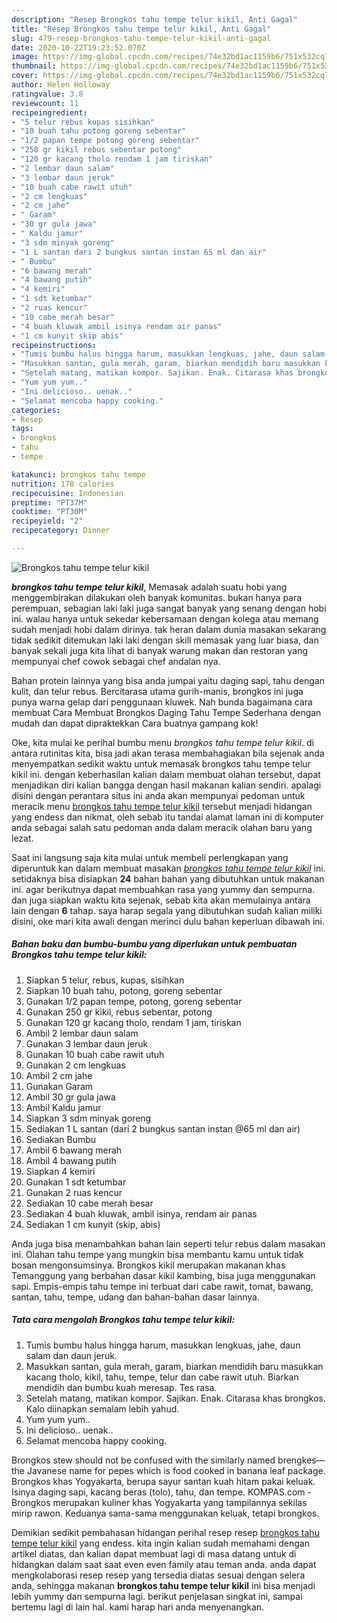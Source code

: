 ```yaml
---
description: "Resep Brongkos tahu tempe telur kikil, Anti Gagal"
title: "Resep Brongkos tahu tempe telur kikil, Anti Gagal"
slug: 479-resep-brongkos-tahu-tempe-telur-kikil-anti-gagal
date: 2020-10-22T19:23:52.070Z
image: https://img-global.cpcdn.com/recipes/74e32bd1ac1159b6/751x532cq70/brongkos-tahu-tempe-telur-kikil-foto-resep-utama.jpg
thumbnail: https://img-global.cpcdn.com/recipes/74e32bd1ac1159b6/751x532cq70/brongkos-tahu-tempe-telur-kikil-foto-resep-utama.jpg
cover: https://img-global.cpcdn.com/recipes/74e32bd1ac1159b6/751x532cq70/brongkos-tahu-tempe-telur-kikil-foto-resep-utama.jpg
author: Helen Holloway
ratingvalue: 3.8
reviewcount: 11
recipeingredient:
- "5 telur rebus kupas sisihkan"
- "10 buah tahu potong goreng sebentar"
- "1/2 papan tempe potong goreng sebentar"
- "250 gr kikil rebus sebentar potong"
- "120 gr kacang tholo rendam 1 jam tiriskan"
- "2 lembar daun salam"
- "3 lembar daun jeruk"
- "10 buah cabe rawit utuh"
- "2 cm lengkuas"
- "2 cm jahe"
- " Garam"
- "30 gr gula jawa"
- " Kaldu jamur"
- "3 sdm minyak goreng"
- "1 L santan dari 2 bungkus santan instan 65 ml dan air"
- " Bumbu"
- "6 bawang merah"
- "4 bawang putih"
- "4 kemiri"
- "1 sdt ketumbar"
- "2 ruas kencur"
- "10 cabe merah besar"
- "4 buah kluwak ambil isinya rendam air panas"
- "1 cm kunyit skip abis"
recipeinstructions:
- "Tumis bumbu halus hingga harum, masukkan lengkuas, jahe, daun salam dan daun jeruk."
- "Masukkan santan, gula merah, garam, biarkan mendidih baru masukkan kacang tholo, kikil, tahu, tempe, telur dan cabe rawit utuh. Biarkan mendidih dan bumbu kuah meresap. Tes rasa."
- "Setelah matang, matikan kompor. Sajikan. Enak. Citarasa khas brongkos. Kalo diinapkan semalam lebih yahud."
- "Yum yum yum.."
- "Ini delicioso.. uenak.."
- "Selamat mencoba happy cooking."
categories:
- Resep
tags:
- brongkos
- tahu
- tempe

katakunci: brongkos tahu tempe 
nutrition: 178 calories
recipecuisine: Indonesian
preptime: "PT37M"
cooktime: "PT30M"
recipeyield: "2"
recipecategory: Dinner

---
```



![Brongkos tahu tempe telur kikil](https://img-global.cpcdn.com/recipes/74e32bd1ac1159b6/751x532cq70/brongkos-tahu-tempe-telur-kikil-foto-resep-utama.jpg)

<b><i>brongkos tahu tempe telur kikil</i></b>, Memasak adalah suatu hobi yang menggembirakan dilakukan oleh banyak komunitas. bukan hanya para perempuan, sebagian laki laki juga sangat banyak yang senang dengan hobi ini. walau hanya untuk sekedar kebersamaan dengan kolega atau memang sudah menjadi hobi dalam dirinya. tak heran dalam dunia masakan sekarang tidak sedikit ditemukan laki laki dengan skill memasak yang luar biasa, dan banyak sekali juga kita lihat di banyak warung makan dan restoran yang mempunyai chef cowok sebagai chef andalan nya.

Bahan protein lainnya yang bisa anda jumpai yaitu daging sapi, tahu dengan kulit, dan telur rebus. Bercitarasa utama gurih-manis, brongkos ini juga punya warna gelap dari penggunaan kluwek. Nah bunda bagaimana cara membuat Cara Membuat Brongkos Daging Tahu Tempe Sederhana dengan mudah dan dapat dipraktekkan Cara buatnya gampang kok!

Oke, kita mulai ke perihal bumbu menu <i>brongkos tahu tempe telur kikil</i>. di antara rutinitas kita, bisa jadi akan terasa membahagiakan bila sejenak anda menyempatkan sedikit waktu untuk memasak brongkos tahu tempe telur kikil ini. dengan keberhasilan kalian dalam membuat olahan tersebut, dapat menjadikan diri kalian bangga dengan hasil makanan kalian sendiri. apalagi disini dengan perantara situs ini anda akan mempunyai pedoman untuk meracik menu <u>brongkos tahu tempe telur kikil</u> tersebut menjadi hidangan yang endess dan nikmat, oleh sebab itu tandai alamat laman ini di komputer anda sebagai salah satu pedoman anda dalam meracik olahan baru yang lezat.


Saat ini langsung saja kita mulai untuk membeli perlengkapan yang diperuntuk kan dalam membuat masakan <u><i>brongkos tahu tempe telur kikil</i></u> ini. setidaknya bisa disiapkan <b>24</b> bahan bahan yang dibutuhkan untuk makanan ini. agar berikutnya dapat membuahkan rasa yang yummy dan sempurna. dan juga siapkan waktu kita sejenak, sebab kita akan memulainya antara lain dengan <b>6</b> tahap. saya harap segala yang dibutuhkan sudah kalian miliki disini, oke mari kita awali dengan merinci dulu bahan keperluan dibawah ini.

<!--inarticleads1-->

##### Bahan baku dan bumbu-bumbu yang diperlukan untuk pembuatan Brongkos tahu tempe telur kikil:

1. Siapkan 5 telur, rebus, kupas, sisihkan
1. Siapkan 10 buah tahu, potong, goreng sebentar
1. Gunakan 1/2 papan tempe, potong, goreng sebentar
1. Gunakan 250 gr kikil, rebus sebentar, potong
1. Gunakan 120 gr kacang tholo, rendam 1 jam, tiriskan
1. Ambil 2 lembar daun salam
1. Gunakan 3 lembar daun jeruk
1. Gunakan 10 buah cabe rawit utuh
1. Gunakan 2 cm lengkuas
1. Ambil 2 cm jahe
1. Gunakan  Garam
1. Ambil 30 gr gula jawa
1. Ambil  Kaldu jamur
1. Siapkan 3 sdm minyak goreng
1. Sediakan 1 L santan (dari 2 bungkus santan instan @65 ml dan air)
1. Sediakan  Bumbu
1. Ambil 6 bawang merah
1. Ambil 4 bawang putih
1. Siapkan 4 kemiri
1. Gunakan 1 sdt ketumbar
1. Gunakan 2 ruas kencur
1. Sediakan 10 cabe merah besar
1. Sediakan 4 buah kluwak, ambil isinya, rendam air panas
1. Sediakan 1 cm kunyit (skip, abis)


Anda juga bisa menambahkan bahan lain seperti telur rebus dalam masakan ini. Olahan tahu tempe yang mungkin bisa membantu kamu untuk tidak bosan mengonsumsinya. Brongkos kikil merupakan makanan khas Temanggung yang berbahan dasar kikil kambing, bisa juga menggunakan sapi. Empis-empis tahu tempe ini terbuat dari cabe rawit, tomat, bawang, santan, tahu, tempe, udang dan bahan-bahan dasar lainnya. 

<!--inarticleads2-->

##### Tata cara mengolah Brongkos tahu tempe telur kikil:

1. Tumis bumbu halus hingga harum, masukkan lengkuas, jahe, daun salam dan daun jeruk.
1. Masukkan santan, gula merah, garam, biarkan mendidih baru masukkan kacang tholo, kikil, tahu, tempe, telur dan cabe rawit utuh. Biarkan mendidih dan bumbu kuah meresap. Tes rasa.
1. Setelah matang, matikan kompor. Sajikan. Enak. Citarasa khas brongkos. Kalo diinapkan semalam lebih yahud.
1. Yum yum yum..
1. Ini delicioso.. uenak..
1. Selamat mencoba happy cooking.


Brongkos stew should not be confused with the similarly named brengkes—the Javanese name for pepes which is food cooked in banana leaf package. Brongkos khas Yogyakarta, berupa sayur santan kuah hitam pakai keluak. Isinya daging sapi, kacang beras (tolo), tahu, dan tempe. KOMPAS.com - Brongkos merupakan kuliner khas Yogyakarta yang tampilannya sekilas mirip rawon. Keduanya sama-sama menggunakan keluak, tetapi brongkos. 

Demikian sedikit pembahasan hidangan perihal resep resep <u>brongkos tahu tempe telur kikil</u> yang endess. kita ingin kalian sudah memahami dengan artikel diatas, dan kalian dapat membuat lagi di masa datang untuk di hidangkan dalam saat saat even even family atau teman anda. anda dapat mengkolaborasi resep resep yang tersedia diatas sesuai dengan selera anda, sehingga makanan <b>brongkos tahu tempe telur kikil</b> ini bisa menjadi lebih yummy dan sempurna lagi. berikut penjelasan singkat ini, sampai bertemu lagi di lain hal. kami harap hari anda menyenangkan.

